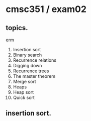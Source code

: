# cmsc351 / exam02

## topics.

erm

1. Insertion sort
2. Binary search
3. Recurrence relations
4. Digging down
5. Recurrence trees
6. The master theorem
7. Merge sort
8. Heaps
9. Heap sort
10. Quick sort

## insertion sort.

